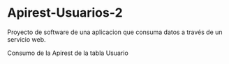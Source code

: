 # Apirest-Usuarios-2
Proyecto de software de una aplicacion que consuma datos a través de un servicio web.

Consumo de la Apirest de la tabla Usuario

